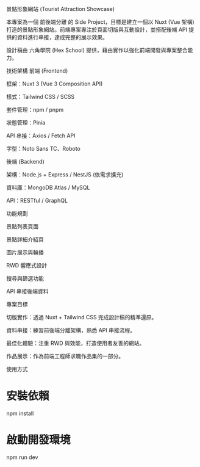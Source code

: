 景點形象網站 (Tourist Attraction Showcase)

本專案為一個 前後端分離 的 Side Project，目標是建立一個以 Nuxt (Vue 架構) 打造的景點形象網站。前端專案專注於頁面切版與互動設計，並搭配後端 API 提供的資料進行串接，達成完整的展示效果。

設計稿由 六角學院 (Hex School) 提供，藉由實作以強化前端開發與專案整合能力。

技術架構
前端 (Frontend)

框架：Nuxt 3 (Vue 3 Composition API)

樣式：Tailwind CSS / SCSS

套件管理：npm / pnpm

狀態管理：Pinia

API 串接：Axios / Fetch API

字型：Noto Sans TC、Roboto

後端 (Backend)

架構：Node.js + Express / NestJS (依需求擴充)

資料庫：MongoDB Atlas / MySQL

API：RESTful / GraphQL

功能規劃

景點列表頁面

景點詳細介紹頁

圖片展示與輪播

RWD 響應式設計

搜尋與篩選功能

API 串接後端資料

專案目標

切版實作：透過 Nuxt + Tailwind CSS 完成設計稿的精準還原。

資料串接：練習前後端分離架構，熟悉 API 串接流程。

最佳化體驗：注重 RWD 與效能，打造使用者友善的網站。

作品展示：作為前端工程師求職作品集的一部分。

使用方式

# 安裝依賴

npm install

# 啟動開發環境

npm run dev

<!-- # 打包建置

npm run build

版權聲明 -->

